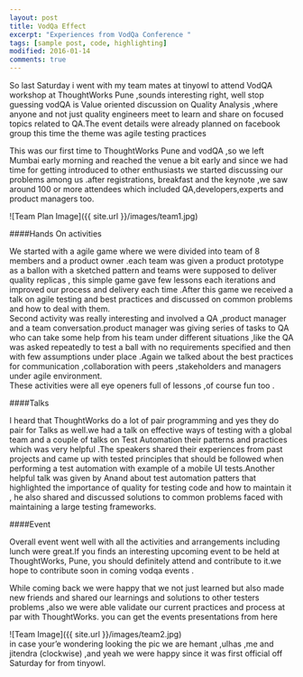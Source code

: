 ```yaml
---
layout: post
title: VodQa Effect
excerpt: "Experiences from VodQa Conference "
tags: [sample post, code, highlighting]
modified: 2016-01-14
comments: true
---
```


So last Saturday i went with my team mates at tinyowl to attend VodQA workshop at ThoughtWorks Pune ,sounds interesting right, well stop guessing vodQA is Value oriented discussion on Quality Analysis ,where anyone and not just quality engineers meet to learn and share on focused topics related to QA.The event details were already planned on facebook group this time the theme was agile testing practices

This was our first time to ThoughtWorks Pune and vodQA ,so we left Mumbai early morning and reached the venue a bit early and since we had time for getting introduced to other enthusiasts we started discussing our problems among us .after registrations, breakfast and the keynote ,we saw around 100 or more attendees which included QA,developers,experts and product managers too.

![Team Plan Image]({{ site.url }}/images/team1.jpg)

####Hands On activities

We started with a agile game where we were divided into team of 8 members and a product owner .each team was given a product prototype as a ballon with a sketched pattern and teams were supposed to deliver quality replicas , this simple game gave few lessons each iterations and improved our process and delivery each time .After this game we received a talk on agile testing and best practices and discussed on common problems and how to deal with them.   
Second activity was really interesting and involved a QA ,product manager and a team conversation.product manager was giving series of tasks to QA who can take some help from his team under different situations ,like the QA was asked repeatedly to test a ball with no requirements specified and then with few assumptions under place .Again we talked about the best practices for communication ,collaboration with peers ,stakeholders and managers under agile environment.  
These activities were all eye openers full of lessons ,of course fun too .

####Talks

I heard that ThoughtWorks do a lot of pair programming and yes they do pair for Talks as well.we had a talk on effective ways of testing with a global team and a couple of talks on Test Automation their patterns and practices which was very helpful .The speakers shared their experiences from past projects and came up with tested principles that should be followed when performing a test automation with example of a mobile UI tests.Another helpful talk was given by Anand about test automation patters that highlighted the importance of quality for testing code and how to maintain it , he also shared and discussed solutions to common problems faced with maintaining a large testing frameworks.

####Event

Overall event went well with all the activities and arrangements including lunch were great.If you finds an interesting upcoming event to be held at ThoughtWorks, Pune, you should definitely attend and contribute to it.we hope to contribute soon in coming vodqa events .

While coming back  we were happy that we not just learned but also made new friends and shared our learnings and solutions to other testers problems ,also we were able validate our current practices and process at par with ThoughtWorks.
you can get the events presentations from here

![Team Image]({{ site.url }}/images/team2.jpg)  
in case your’e wondering looking the pic we are hemant ,ulhas ,me and jitendra (clockwise) ,and yeah we were happy since it was first official off Saturday for from tinyowl.

